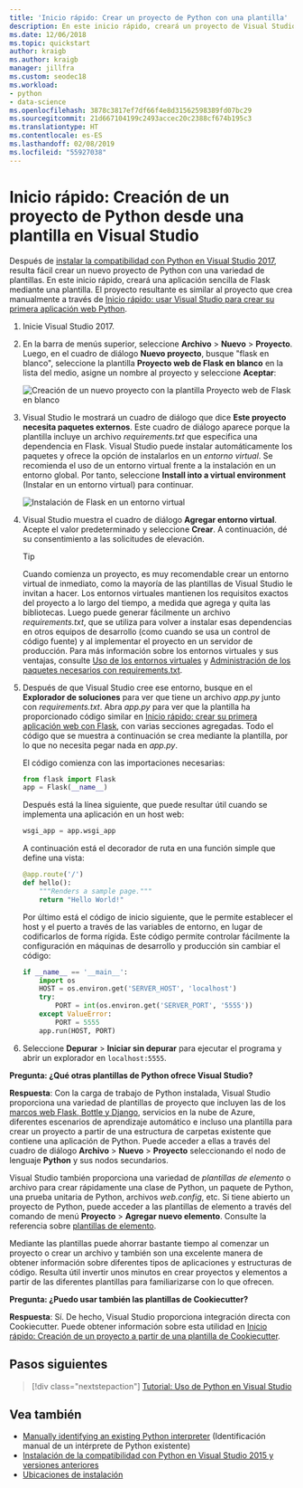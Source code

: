 ```yaml
---
title: 'Inicio rápido: Crear un proyecto de Python con una plantilla'
description: En este inicio rápido, creará un proyecto de Visual Studio para Python utilizando la plantilla integrada para una aplicación básica de Flask.
ms.date: 12/06/2018
ms.topic: quickstart
author: kraigb
ms.author: kraigb
manager: jillfra
ms.custom: seodec18
ms.workload:
- python
- data-science
ms.openlocfilehash: 3878c3817ef7df66f4e8d31562598389fd07bc29
ms.sourcegitcommit: 21d667104199c2493accec20c2388cf674b195c3
ms.translationtype: HT
ms.contentlocale: es-ES
ms.lasthandoff: 02/08/2019
ms.locfileid: "55927038"
---
```

# <a name="quickstart-create-a-python-project-from-a-template-in-visual-studio"></a>Inicio rápido: Creación de un proyecto de Python desde una plantilla en Visual Studio

Después de [instalar la compatibilidad con Python en Visual Studio 2017](installing-python-support-in-visual-studio.md), resulta fácil crear un nuevo proyecto de Python con una variedad de plantillas. En este inicio rápido, creará una aplicación sencilla de Flask mediante una plantilla. El proyecto resultante es similar al proyecto que crea manualmente a través de [Inicio rápido: usar Visual Studio para crear su primera aplicación web Python](../ide/quickstart-python.md).

1. Inicie Visual Studio 2017.

1. En la barra de menús superior, seleccione **Archivo** > **Nuevo** > **Proyecto**. Luego, en el cuadro de diálogo **Nuevo proyecto**, busque "flask en blanco", seleccione la plantilla **Proyecto web de Flask en blanco** en la lista del medio, asigne un nombre al proyecto y seleccione **Aceptar**:

    ![Creación de un nuevo proyecto con la plantilla Proyecto web de Flask en blanco](media/quickstart-python-06-blank-flask-template.png)

1. Visual Studio le mostrará un cuadro de diálogo que dice **Este proyecto necesita paquetes externos**. Este cuadro de diálogo aparece porque la plantilla incluye un archivo *requirements.txt* que especifica una dependencia en Flask. Visual Studio puede instalar automáticamente los paquetes y ofrece la opción de instalarlos en un *entorno virtual*. Se recomienda el uso de un entorno virtual frente a la instalación en un entorno global. Por tanto, seleccione **Install into a virtual environment** (Instalar en un entorno virtual) para continuar.

    ![Instalación de Flask en un entorno virtual](media/quickstart-python-07-install-into-virtual-environment.png)

1. Visual Studio muestra el cuadro de diálogo **Agregar entorno virtual**. Acepte el valor predeterminado y seleccione **Crear**. A continuación, dé su consentimiento a las solicitudes de elevación.

    > [!Tip]
    > Cuando comienza un proyecto, es muy recomendable crear un entorno virtual de inmediato, como la mayoría de las plantillas de Visual Studio le invitan a hacer. Los entornos virtuales mantienen los requisitos exactos del proyecto a lo largo del tiempo, a medida que agrega y quita las bibliotecas. Luego puede generar fácilmente un archivo *requirements.txt*, que se utiliza para volver a instalar esas dependencias en otros equipos de desarrollo (como cuando se usa un control de código fuente) y al implementar el proyecto en un servidor de producción. Para más información sobre los entornos virtuales y sus ventajas, consulte [Uso de los entornos virtuales](../python/selecting-a-python-environment-for-a-project.md#use-virtual-environments) y [Administración de los paquetes necesarios con requirements.txt](../python/managing-required-packages-with-requirements-txt.md).

1. Después de que Visual Studio cree ese entorno, busque en el **Explorador de soluciones** para ver que tiene un archivo *app.py* junto con *requirements.txt*. Abra *app.py* para ver que la plantilla ha proporcionado código similar en [Inicio rápido: crear su primera aplicación web con Flask](../ide/quickstart-python.md), con varias secciones agregadas. Todo el código que se muestra a continuación se crea mediante la plantilla, por lo que no necesita pegar nada en *app.py*.

    El código comienza con las importaciones necesarias:

    ```python
    from flask import Flask
    app = Flask(__name__)
    ```

    Después está la línea siguiente, que puede resultar útil cuando se implementa una aplicación en un host web:

    ```python
    wsgi_app = app.wsgi_app
    ```

    A continuación está el decorador de ruta en una función simple que define una vista:

    ```python
    @app.route('/')
    def hello():
        """Renders a sample page."""
        return "Hello World!"
    ```

    Por último está el código de inicio siguiente, que le permite establecer el host y el puerto a través de las variables de entorno, en lugar de codificarlos de forma rígida. Este código permite controlar fácilmente la configuración en máquinas de desarrollo y producción sin cambiar el código:

    ```python
    if __name__ == '__main__':
        import os
        HOST = os.environ.get('SERVER_HOST', 'localhost')
        try:
            PORT = int(os.environ.get('SERVER_PORT', '5555'))
        except ValueError:
            PORT = 5555
        app.run(HOST, PORT)
    ```

1. Seleccione **Depurar** > **Iniciar sin depurar** para ejecutar el programa y abrir un explorador en `localhost:5555`.

**Pregunta: ¿Qué otras plantillas de Python ofrece Visual Studio?**

**Respuesta**: Con la carga de trabajo de Python instalada, Visual Studio proporciona una variedad de plantillas de proyecto que incluyen las de los [marcos web Flask, Bottle y Django](../python/python-web-application-project-templates.md), servicios en la nube de Azure, diferentes escenarios de aprendizaje automático e incluso una plantilla para crear un proyecto a partir de una estructura de carpetas existente que contiene una aplicación de Python. Puede acceder a ellas a través del cuadro de diálogo **Archivo** > **Nuevo** > **Proyecto** seleccionando el nodo de lenguaje **Python** y sus nodos secundarios.

Visual Studio también proporciona una variedad de *plantillas de elemento* o archivo para crear rápidamente una clase de Python, un paquete de Python, una prueba unitaria de Python, archivos *web.config*, etc. Si tiene abierto un proyecto de Python, puede acceder a las plantillas de elemento a través del comando de menú **Proyecto** > **Agregar nuevo elemento**. Consulte la referencia sobre [plantillas de elemento](python-item-templates.md).

Mediante las plantillas puede ahorrar bastante tiempo al comenzar un proyecto o crear un archivo y también son una excelente manera de obtener información sobre diferentes tipos de aplicaciones y estructuras de código. Resulta útil invertir unos minutos en crear proyectos y elementos a partir de las diferentes plantillas para familiarizarse con lo que ofrecen.

**Pregunta: ¿Puedo usar también las plantillas de Cookiecutter?**

**Respuesta**: Sí. De hecho, Visual Studio proporciona integración directa con Cookiecutter. Puede obtener información sobre esta utilidad en [Inicio rápido: Creación de un proyecto a partir de una plantilla de Cookiecutter](../python/quickstart-04-python-in-visual-studio-project-from-cookiecutter.md).

## <a name="next-steps"></a>Pasos siguientes

> [!div class="nextstepaction"]
> [Tutorial: Uso de Python en Visual Studio](tutorial-working-with-python-in-visual-studio-step-01-create-project.md)

## <a name="see-also"></a>Vea también

- [Manually identifying an existing Python interpreter](managing-python-environments-in-visual-studio.md#manually-identify-an-existing-environment) (Identificación manual de un intérprete de Python existente)
- [Instalación de la compatibilidad con Python en Visual Studio 2015 y versiones anteriores](installing-python-support-in-visual-studio.md)
- [Ubicaciones de instalación](installing-python-support-in-visual-studio.md#install-locations)
